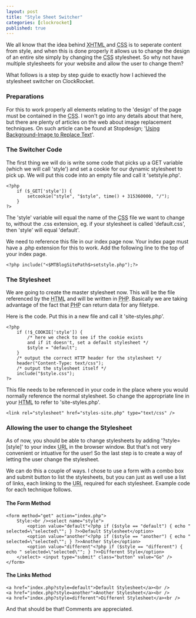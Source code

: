 ```yaml
---
layout: post
title: "Style Sheet Switcher"
categories: [clockrocket]
published: true
---
```


We all know that the idea behind <acronym title="eXtensible Hypertext Markup Language">XHTML </acronym>and <acronym title="Cascading Style Sheet">CSS</acronym> is to seperate content from style, and when this is done properly it allows us to change the design of an entire site simply by changing the <acronym title="Cascading Style Sheet">CSS</acronym> stylesheet.  So why not have multiple stylesheets for your website and allow the user to change them?

What follows is a step by step guide to exactly how I achieved the stylesheet switcher on ClockRocket.

<!-- more -->

<h3>Preparations</h3>

For this to work properly all elements relating to the 'design' of the page must be contained in the <acronym title="Cascading Style Sheet">CSS</acronym>.  I won't go into any details about that here, but there are plenty of articles on the web about image replacement techniques.  On such article can be found at Stopdesign; '<a href="http://www.stopdesign.com/also/articles/replace_text/" title="Read the article &lsquo;Using Background-Image to Replace Text&rsquo; at Stopdesign">Using Background-Image to Replace Text</a>'.

<h3>The Switcher Code</h3>

The first thing we will do is write some code that picks up a GET variable (which we will call 'style') and set a cookie for our dynamic stylesheet to pick up.  We will put this code into an empty file and call it 'setstyle.php'.

<pre><code>&lt;?php
    if ($_GET['style']) {
        setcookie(&quot;style&quot;, &quot;$style&quot;, time() + 315360000, &quot;/&quot;);
    }
?&gt;</code></pre>

The 'style' variable will equal the name of the <acronym title="Cascading Style Sheet">CSS</acronym> file we want to change to, without the .css extension, eg. if your stylesheet is called 'default.css', then 'style' will equal 'default'.

We need to reference this file in our index page now.  Your index page must have a .php extension for this to work.  Add the following line to the top of your index page.

<pre><code>&lt;?php include(&quot;&lt;$MTBlogSitePath$&gt;setstyle.php&quot;);?&gt;</code></pre>

<h3>The Stylesheet</h3>

We are going to create the master stylesheet now.  This will be the file referenced by the <acronym title="HyperText Markup Language">HTML</acronym> and will be written in <acronym title="PHP Hypertext Preprocessor">PHP</acronym>.  Basically we are taking advantage of the fact that <acronym title="PHP Hypertext Preprocessor">PHP</acronym> can return data for any filetype.

Here is the code.  Put this in a new file and call it 'site-styles.php'.

<pre><code>&lt;?php
    if (!$_COOKIE['style']) {
        /* here we check to see if the cookie exists
        and if it doesn't, set a default stylesheet */
        $style = &quot;default&quot;;
    }
    /* output the correct HTTP header for the stylesheet */
    header(&quot;Content-Type: text/css&quot;);
    /* output the stylesheet itself */
    include(&quot;$style.css&quot;);
?&gt;</code></pre>

This file needs to be referenced in your code in the place where you would normally reference the normal stylesheet.  So change the appropriate line in your <acronym title="HyperText Markup Language">HTML</acronym> to refer to 'site-styles.php'.

<pre><code>&lt;link rel=&quot;stylesheet&quot; href=&quot;styles-site.php&quot; type=&quot;text/css&quot; /&gt;</code></pre>

<h3>Allowing the user to change the Stylesheet</h3>

As of now, you should be able to change stylesheets by adding '?style=[style]' to your index <acronym title="Universal Resource Locater">URL</acronym> in the browser window.  But that's not very convenient or intuative for the user!  So the last step is to create a way of letting the user change the stylesheet.

We can do this a couple of ways.  I chose to use a form with a combo box and submit button to list the stylesheets, but you can just as well use a list of links, each linking to the <acronym title="Universal Resource Locater">URL</acronym> required for each stylesheet.  Example code for each technique follows.

<h4>The Form Method</h4>

<pre><code>&lt;form method=&quot;get&quot; action=&quot;index.php&quot;&gt;
    Style:&lt;br /&gt;&lt;select name=&quot;style&quot;&gt;
        &lt;option value=&quot;default&quot;&lt;?php if ($style == &quot;default&quot;) { echo &quot; selected=\&quot;selected\&quot;&quot;; } ?&gt;&gt;Default Stylesheet&lt;/option&gt;
        &lt;option value=&quot;another&quot;&lt;?php if ($style == &quot;another&quot;) { echo &quot; selected=\&quot;selected\&quot;&quot;; } ?&gt;&gt;Another Style&lt;/option&gt;
        &lt;option value=&quot;different&quot;&lt;?php if ($style == &quot;different&quot;) { echo &quot; selected=\&quot;selected\&quot;&quot;; } ?&gt;&gt;Different Style&lt;/option&gt;
    &lt;/select&gt;&nbsp;&lt;input type=&quot;submit&quot; class=&quot;button&quot; value=&quot;Go&quot; /&gt;
&lt;/form&gt;</code></pre>

<h4>The Links Method</h4>

<pre><code>&lt;a href=&quot;index.php?style=default&quot;&gt;Default Stylesheet&lt;/a&gt;&lt;br /&gt;
&lt;a href=&quot;index.php?style=another&quot;&gt;Another Stylesheet&lt;/a&gt;&lt;br /&gt;
&lt;a href=&quot;index.php?style=different&quot;&gt;Different Stylesheet&lt;/a&gt;&lt;br /&gt;</code></pre>

And that should be that!  Comments are appreciated.
